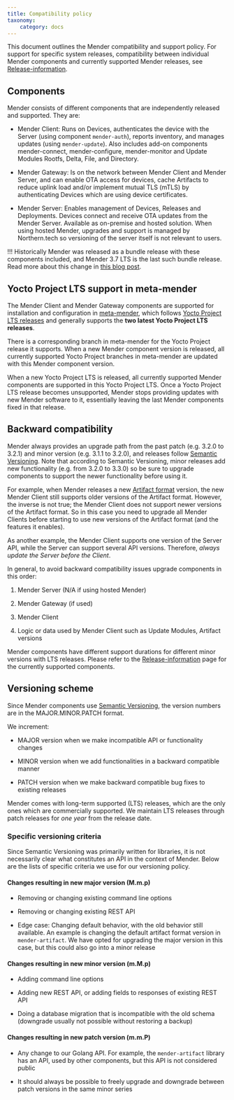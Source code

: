 ```yaml
---
title: Compatibility policy
taxonomy:
    category: docs
---
```


This document outlines the Mender compatibility and support policy. For support
for specific system releases, compatibility between individual Mender components
and currently supported Mender releases, see
[Release-information](../../302.Release-information/01.Release-schedule/docs.md).


## Components

Mender consists of different components that are independently released and supported.
They are:

* Mender Client: Runs on Devices, authenticates the device with the Server
(using component `mender-auth`), reports inventory, and manages updates
(using `mender-update`). Also includes add-on components mender-connect,
mender-configure, mender-monitor and Update Modules Rootfs, Delta, File, and Directory.

* Mender Gateway: Is on the network between Mender Client and Mender Server,
and can enable OTA access for devices, cache Artifacts to reduce uplink load and/or
implement mutual TLS (mTLS) by authenticating Devices which are using device certificates.

* Mender Server: Enables management of Devices, Releases and Deployments.
Devices connect and receive OTA updates from the Mender Server.
Available as on-premise and hosted solution. When using hosted Mender, upgrades and
support is managed by Northern.tech so versioning of the server itself is not
relevant to users.

!!! Historically Mender was released as a bundle release with these components included, and Mender 3.7 LTS is the last such bundle release. Read more about this change in [this blog post](https://mender.io/blog/mender-versioning-new-releases-by-component?target=_blank).


## Yocto Project LTS support in meta-mender

The Mender Client and Mender Gateway components are supported for installation
and configuration in [meta-mender](https://github.com/mendersoftware/meta-mender?target=_blank),
which follows [Yocto Project LTS releases](https://wiki.yoctoproject.org/wiki/Releases?target=_blank)
and generally supports the **two latest Yocto Project LTS releases**.

There is a corresponding branch in meta-mender for the Yocto Project release it supports.
When a new Mender component version is released, all currently supported Yocto Project
branches in meta-mender are updated with this Mender component version.

When a new Yocto Project LTS is released, all currently supported Mender components are
supported in this Yocto Project LTS. Once a Yocto Project LTS release becomes unsupported,
Mender stops providing updates with new Mender software to it, essentially leaving the
last Mender components fixed in that release.


## Backward compatibility

<!--AUTOVERSION: "% to %"/ignore-->
Mender always provides an upgrade path from the past patch (e.g. 3.2.0 to 3.2.1)
and minor version (e.g. 3.1.1 to 3.2.0), and releases follow
[Semantic Versioning](http://semver.org/?target=_blank). Note that according to
Semantic Versioning, minor releases add new functionality (e.g. from 3.2.0 to 3.3.0)
so be sure to upgrade components to support the newer functionality before using it.

For example, when Mender releases a new
[Artifact format](../03.Artifact/docs.md#the-mender-artifact-file-format) version,
the new Mender Client still supports older versions of the Artifact format.
However, the inverse is not true; the Mender Client does not support newer versions
of the Artifact format. So in this case you need to upgrade all Mender Clients before
starting to use new versions of the Artifact format (and the features it enables).

As another example, the Mender Client supports one version of the Server API,
while the Server can support several API versions. Therefore,
*always update the Server before the Client*.

In general, to avoid backward compatibility issues upgrade components in this order:

1. Mender Server (N/A if using hosted Mender)

2. Mender Gateway (if used)

3. Mender Client

4. Logic or data used by Mender Client such as Update Modules, Artifact versions

Mender components have different support durations for different minor versions with
LTS releases. Please refer to the
[Release-information](../../302.Release-information/01.Release-schedule/docs.md) page
for the currently supported components.


## Versioning scheme

Since Mender components use [Semantic Versioning](http://semver.org/?target=_blank),
the version numbers are in the MAJOR.MINOR.PATCH format.

We increment:

* MAJOR version when we make incompatible API or functionality changes

* MINOR version when we add functionalities in a backward compatible manner

* PATCH version when we make backward compatible bug fixes to existing releases

Mender comes with long-term supported (LTS) releases, which are the only ones which are commercially supported. We maintain LTS releases through patch releases for *one year* from the release date.


### Specific versioning criteria

Since Semantic Versioning was primarily written for libraries, it is not
necessarily clear what constitutes an API in the context of Mender. Below are
the lists of specific criteria we use for our versioning policy.

#### Changes resulting in new major version (M.m.p)

* Removing or changing existing command line options

* Removing or changing existing REST API

* Edge case: Changing default behavior, with the old behavior still
  available. An example is changing the default artifact format version in
  `mender-artifact`. We have opted for upgrading the major version in this case,
  but this could also go into a minor release

#### Changes resulting in new minor version (m.M.p)

* Adding command line options

* Adding new REST API, or adding fields to responses of existing REST API

* Doing a database migration that is incompatible with the old schema (downgrade
  usually not possible without restoring a backup)

#### Changes resulting in new patch version (m.m.P)

* Any change to our Golang API. For example, the `mender-artifact` library has
  an API, used by other components, but this API is not considered public

* It should always be possible to freely upgrade and downgrade between patch
  versions in the same minor series

